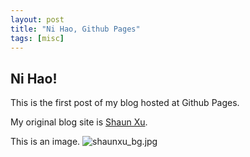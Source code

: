 ```yaml
---
layout: post
title: "Ni Hao, Github Pages"
tags: [misc]
---
```


## Ni Hao!

This is the first post of my blog hosted at Github Pages.

My original blog site is [Shaun Xu](http://www.geekswithblogs.net/shaunxu).

This is an image. ![shaunxu_bg.jpg]({{site.baseurl}}/img/shaunxu_bg.jpg)
